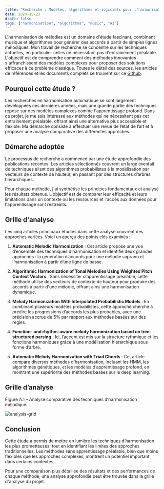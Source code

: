 ```yaml
---
title: "Recherche : Modèles, algorithmes et logiciels pour l'harmonisation de mélodies"
date: 2024-10-23
draft: false
tags: ["harmonisation", "algorithms", "music", "AI"]
---
```


L'harmonisation de mélodies est un domaine d'étude fascinant, combinant musique et algorithmes pour générer des accords à partir de simples lignes mélodiques. Mon travail de recherche se concentre sur les techniques actuelles, en particulier celles ne nécessitant pas d'entraînement préalable. L'objectif est de comprendre comment des méthodes innovantes s'affranchissent des modèles complexes pour proposer des solutions efficaces à ce problème classique. Toutes le détail des sources, les articles de références et les documents complets se trouvent sur ce [Github](https://github.com/nathanlq/melody-harmony).

## Pourquoi cette étude ?

Les recherches en harmonisation automatique se sont largement développées ces dernières années, mais une grande partie des techniques repose sur des modèles complexes comme l'apprentissage profond. Dans ce projet, je me suis intéressé aux méthodes qui ne nécessitent pas cet entraînement préalable, offrant ainsi une alternative plus accessible et flexible. Ma démarche consiste à effectuer une revue de l’état de l’art et à proposer une analyse comparative des différentes approches.

## Démarche adoptée

Le processus de recherche a commencé par une étude approfondie des publications récentes. Les articles sélectionnés couvrent un large éventail de techniques allant des algorithmes probabilistes à la modélisation par vecteurs de contexte de hauteur, en passant par des structures d’arbres hiérarchiques.

Pour chaque méthode, j'ai synthétisé les principes fondamentaux et analysé les résultats obtenus. L'objectif est de comparer leur efficacité et leurs limitations dans un contexte où les ressources et l'accès aux données pour l'apprentissage sont restreints.

## Grille d'analyse

Les cinq articles principaux étudiés dans cette analyse couvrent des approches variées. Voici un aperçu des points clés examinés :

1. **Automatic Melodic Harmonization** : Cet article propose une vue d’ensemble des techniques d’harmonisation et identifie deux grandes approches : la génération d’accords pour une mélodie soprano et l’harmonisation à partir d’une ligne de basse.

2. **Algorithmic Harmonization of Tonal Melodies Using Weighted Pitch Context Vectors** : Sans nécessiter d’apprentissage préalable, cette méthode utilise des vecteurs de contexte de hauteur pour produire des accords à partir d'une mélodie, offrant ainsi une harmonisation dynamique.

3. **Melody Harmonization With Interpolated Probabilistic Models** : En combinant plusieurs modèles probabilistes, cette approche cherche à prédire les progressions d’accords les plus probables, avec une précision accrue de 5% par rapport aux méthodes basées sur des règles.

4. **Function- and rhythm-aware melody harmonization based on tree-structured parsing** : Ici, l’accent est mis sur la structure rythmique et les fonctions harmoniques grâce à une modélisation hiérarchique sous forme d’arbre.

5. **Automatic Melody Harmonization with Triad Chords** : Cet article compare diverses méthodes d’harmonisation, incluant les HMM, les algorithmes génétiques, et les modèles d’apprentissage profond, en montrant une supériorité des méthodes basées sur le deep learning.

## Grille d’analyse

Figure A.1 – Analyse comparative des techniques d’harmonisation mélodique.

![analysis-grid](https://i.ibb.co/Vp19pvr/analysis-grid.png)

## Conclusion

Cette étude a permis de mettre en lumière les techniques d’harmonisation les plus prometteuses, tout en identifiant les limites des approches traditionnelles. Les méthodes sans apprentissage préalable, bien que moins flexibles que les approches complexes, montrent un potentiel important dans certains contextes.

Pour une comparaison plus détaillée des résultats et des performances de chaque méthode, une analyse approfondie peut être trouvée dans la grille d'analyse du projet.